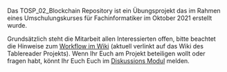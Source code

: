 Das TOSP_02_Blockchain Repository ist ein Übungsprojekt das im Rahmen eines Umschulungskurses für Fachinformatiker im Oktober 2021 erstellt wurde.

Grundsätzlich steht die Mitarbeit allen Interessierten offen, bitte beachtet die Hinweise zum [Workflow im Wiki](https://github.com/ComcaveTeamwork/CTP_01_TableReader/wiki/Workflow) (aktuell verlinkt auf das Wiki des Tablereader Projekts).
Wenn Ihr Euch am Projekt beteiligen wollt oder fragen habt, könnt Ihr Euch Euch im [Diskussions Modul](https://github.com/TeamOfStudents/TOSP_02_Blockchain/discussions/1) melden.